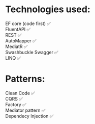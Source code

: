 # Technologies used:
EF core (code first) ✅<br />
FluentAPI ✅<br />
REST ✅<br />
AutoMapper ✅<br />
MediatR ✅<br />
Swashbuckle Swagger ✅<br />
LINQ ✅<br />

# Patterns:
Clean Code ✅<br />
CQRS ✅<br />
Factory ✅<br />
Mediator pattern ✅<br />
Dependecy Injection ✅<br />
